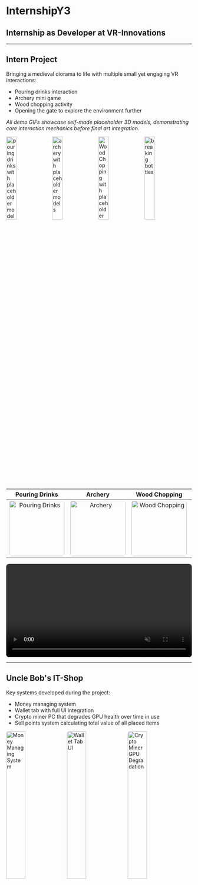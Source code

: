 # InternshipY3

## Internship as Developer at VR-Innovations

---

## Intern Project

Bringing a medieval diorama to life with multiple small yet engaging VR interactions:

- Pouring drinks interaction
- Archery mini game
- Wood chopping activity
- Opening the gate to explore the environment further

<p><em>All demo GIFs showcase self-made placeholder 3D models, demonstrating core interaction mechanics before final art integration.</em></p>

<div>
  <img src="Assets/InternProject/bottle02.gif" alt="pouring drinks with placeholder models" width="24%"/>
  <img src="Assets/InternProject/Archery.02.gif" alt="archery with placeholder models"width="24%"/>
  <img src="Assets/InternProject/axe.02.gif" alt="Wood Chopping with placeholder models" width="24%"/>
  <img src="Assets/InternProject/bottle03.gif" alt="breaking bottles" width="24%"/>
</div>

<table style="width:100%; table-layout: fixed; text-align: center;">
  <thead>
    <tr>
      <th>Pouring Drinks</th>
      <th>Archery</th>
      <th>Wood Chopping</th>
      <th>Opening Gate</th>
    </tr>
  </thead>
  <tbody>
    <tr>
      <td><img src="Assets/InternProject/bottle02.gif" alt="Pouring Drinks" width="150" style="border-radius:6px;" /></td>
      <td><img src="Assets/InternProject/Archery.02.gif" alt="Archery" width="150" style="border-radius:6px;" /></td>
      <td><img src="Assets/InternProject/axe.02.gif" alt="Wood Chopping" width="150" style="border-radius:6px;" /></td>
      <td><img src="Assets/InternProject/bottle03.gif" alt="Opening Gate" width="150" style="border-radius:6px;" /></td>
    </tr>
  </tbody>
</table>


<video controls autoplay muted loop style="width: 100%; max-width: 640px; border-radius: 8px;">
  <source src="videos/end_result.mp4" type="video/mp4" />
  Your browser does not support the video tag.
</video>

---

## Uncle Bob's IT-Shop

Key systems developed during the project:

- Money managing system
- Wallet tab with full UI integration
- Crypto miner PC that degrades GPU health over time in use
- Sell points system calculating total value of all placed items

<img src="gifs/money_system.gif" alt="Money Managing System" style="width: 32%; border-radius: 6px;" />
<img src="gifs/wallet_ui.gif" alt="Wallet Tab UI" style="width: 32%; border-radius: 6px;" />
<img src="gifs/crypto_miner.gif" alt="Crypto Miner GPU Degradation" style="width: 32%; border-radius: 6px;" />
  

